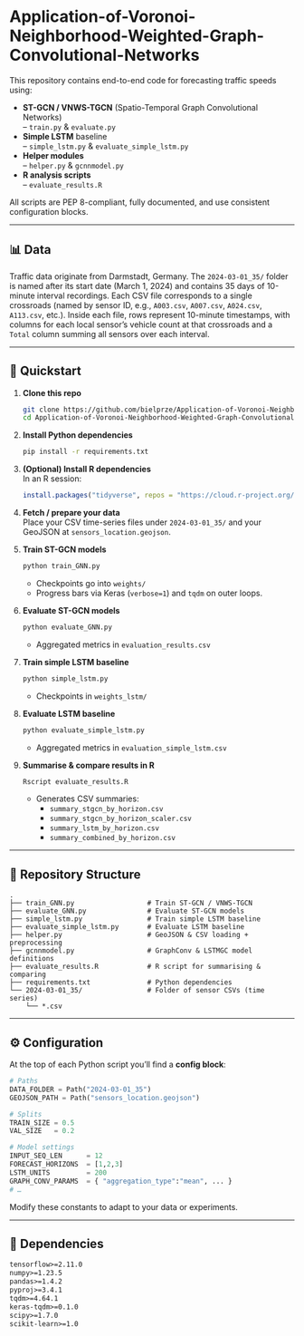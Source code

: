 # Application-of-Voronoi-Neighborhood-Weighted-Graph-Convolutional-Networks

This repository contains end-to-end code for forecasting traffic speeds using:

- **ST-GCN / VNWS-TGCN** (Spatio-Temporal Graph Convolutional Networks)  
  – `train.py` & `evaluate.py`  
- **Simple LSTM** baseline  
  – `simple_lstm.py` & `evaluate_simple_lstm.py`  
- **Helper modules**  
  – `helper.py` & `gcnnmodel.py`  
- **R analysis scripts**  
  – `evaluate_results.R`  

All scripts are PEP 8-compliant, fully documented, and use consistent configuration blocks.

---

## 📊 Data

Traffic data originate from Darmstadt, Germany. The `2024-03-01_35/` folder is named after its start date (March 1, 2024) and contains 35 days of 10-minute interval recordings. Each CSV file corresponds to a single crossroads (named by sensor ID, e.g., `A003.csv`, `A007.csv`, `A024.csv`, `A113.csv`, etc.). Inside each file, rows represent 10-minute timestamps, with columns for each local sensor’s vehicle count at that crossroads and a `Total` column summing all sensors over each interval.

---

## 🚀 Quickstart

1. **Clone this repo**  
   ```bash
   git clone https://github.com/bielprze/Application-of-Voronoi-Neighborhood-Weighted-Graph-Convolutional-Networks.git
   cd Application-of-Voronoi-Neighborhood-Weighted-Graph-Convolutional-Networks
   ```

2. **Install Python dependencies**  
   ```bash
   pip install -r requirements.txt
   ```

3. **(Optional) Install R dependencies**  
   In an R session:
   ```r
   install.packages("tidyverse", repos = "https://cloud.r-project.org/")
   ```

4. **Fetch / prepare your data**  
   Place your CSV time-series files under `2024-03-01_35/` and your GeoJSON at `sensors_location.geojson`.

5. **Train ST-GCN models**  
   ```bash
   python train_GNN.py
   ```
   - Checkpoints go into `weights/`  
   - Progress bars via Keras (`verbose=1`) and `tqdm` on outer loops.

6. **Evaluate ST-GCN models**  
   ```bash
   python evaluate_GNN.py
   ```
   - Aggregated metrics in `evaluation_results.csv`

7. **Train simple LSTM baseline**  
   ```bash
   python simple_lstm.py
   ```
   - Checkpoints in `weights_lstm/`

8. **Evaluate LSTM baseline**  
   ```bash
   python evaluate_simple_lstm.py
   ```
   - Aggregated metrics in `evaluation_simple_lstm.csv`

9. **Summarise & compare results in R**  
   ```bash
   Rscript evaluate_results.R
   ```
   - Generates CSV summaries:
     - `summary_stgcn_by_horizon.csv`  
     - `summary_stgcn_by_horizon_scaler.csv`  
     - `summary_lstm_by_horizon.csv`  
     - `summary_combined_by_horizon.csv`

---

## 📁 Repository Structure

```
.
├── train_GNN.py                  # Train ST-GCN / VNWS-TGCN
├── evaluate_GNN.py               # Evaluate ST-GCN models
├── simple_lstm.py                # Train simple LSTM baseline
├── evaluate_simple_lstm.py       # Evaluate LSTM baseline
├── helper.py                     # GeoJSON & CSV loading + preprocessing
├── gcnnmodel.py                  # GraphConv & LSTMGC model definitions
├── evaluate_results.R            # R script for summarising & comparing
├── requirements.txt              # Python dependencies
└── 2024-03-01_35/                # Folder of sensor CSVs (time series)
    └── *.csv
```

---

## ⚙️ Configuration

At the top of each Python script you’ll find a **config block**:

```python
# Paths
DATA_FOLDER = Path("2024-03-01_35")
GEOJSON_PATH = Path("sensors_location.geojson")

# Splits
TRAIN_SIZE = 0.5
VAL_SIZE   = 0.2

# Model settings
INPUT_SEQ_LEN      = 12
FORECAST_HORIZONS  = [1,2,3]
LSTM_UNITS         = 200
GRAPH_CONV_PARAMS  = { "aggregation_type":"mean", ... }
# …
```

Modify these constants to adapt to your data or experiments.

---

## 🔧 Dependencies

```txt
tensorflow>=2.11.0
numpy>=1.23.5
pandas>=1.4.2
pyproj>=3.4.1
tqdm>=4.64.1
keras-tqdm>=0.1.0
scipy>=1.7.0
scikit-learn>=1.0
```
